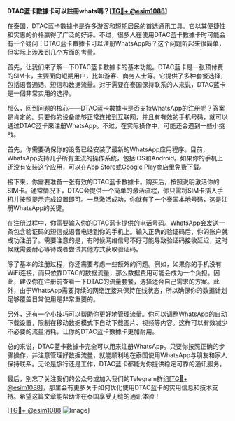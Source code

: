 **DTAC蓝卡數據卡可以註冊whats嗎？[[TG💪+ @esim1088](https://t.me/s/esim1088)]**

在泰国，DTAC蓝卡數據卡是许多游客和短期居民的首选通讯工具。它以其便捷性和实惠的价格赢得了广泛的好评。不过，很多人在使用DTAC蓝卡數據卡时可能会有一个疑问：DTAC蓝卡數據卡可以注册WhatsApp吗？这个问题听起来很简单，但实际上涉及到几个方面的考量。

首先，让我们来了解一下DTAC蓝卡數據卡的基本功能。DTAC蓝卡是一张预付费的SIM卡，主要面向短期用户，比如游客、商务人士等。它提供了多种套餐选择，包括语音通话、短信和数据流量。对于需要在泰国保持联系的人来说，DTAC蓝卡是一個非常实用的选择。

那么，回到问题的核心——DTAC蓝卡數據卡是否支持WhatsApp的注册呢？答案是肯定的。只要你的设备能够正常连接到互联网，并且有有效的手机号码，就可以通过DTAC蓝卡來注册WhatsApp。不过，在实际操作中，可能还会遇到一些小挑战。

首先，你需要确保你的设备已经安装了最新的WhatsApp应用程序。目前，WhatsApp支持几乎所有主流的操作系统，包括iOS和Android。如果你的手机上还没有安装这个应用，可以在App Store或Google Play商店里免费下载。

接下来，你需要准备一张有效的DTAC蓝卡數據卡。购买后，按照说明激活你的SIM卡。通常情况下，DTAC会提供一个简单的激活流程，你只需将SIM卡插入手机并按照提示完成设置即可。一旦激活成功，你就有了一个泰国本地号码，这是注册WhatsApp的关键。

在注册过程中，你需要输入你的DTAC蓝卡提供的电话号码。WhatsApp会发送一条包含验证码的短信或语音电话到你的手机上。输入正确的验证码后，你的账户就成功注册了。需要注意的是，有时候网络信号不好可能导致验证码接收延迟，这时候就需要耐心等待或者尝试其他方式获取验证码。

除了基本的注册过程，你还需要考虑一些额外的问题。例如，如果你的手机没有WiFi连接，而只依靠DTAC的数据流量，那么数据费用可能会成为一个负担。因此，建议你在注册前查看一下DTAC的流量套餐，选择适合自己需求的方案。此外，由于WhatsApp需要持续的网络连接来保持在线状态，所以确保你的数据计划足够覆盖日常使用是非常重要的。

另外，还有一个小技巧可以帮助你更好地管理流量。你可以调整WhatsApp的自动下载设置，限制在移动数据模式下自动下载图片、视频等内容。这样可以有效减少不必要的流量消耗，让你的DTAC蓝卡數據卡更加耐用。

总的来说，DTAC蓝卡數據卡完全可以用来注册WhatsApp。只要你按照正确的步骤操作，并注意管理好数据流量，就能顺利地在泰国使用WhatsApp与朋友和家人保持联系。无论是旅行还是工作，DTAC蓝卡都能为你提供稳定可靠的通讯服务。

最后，别忘了关注我们的公众号或加入我们的Telegram群组[[TG💪+ @esim1088](https://t.me/s/esim1088)]，那里会有更多关于如何优化使用DTAC蓝卡的实用信息和技术支持。希望这篇文章能帮助你在泰国享受无缝的通讯体验！

[[TG💪+ @esim1088](https://t.me/s/esim1088) ![Image](https://i.postimg.cc/4NQfJmqS/Snipaste-2025-05-13-00-14-12.png)]